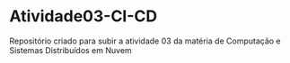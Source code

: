 # Atividade03-CI-CD
Repositório criado para subir a atividade 03 da matéria de Computação e Sistemas Distribuídos em Nuvem
